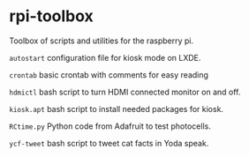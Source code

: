 rpi-toolbox
===========

Toolbox of scripts and utilities for the raspberry pi.

`autostart` configuration file for kiosk mode on LXDE.

`crontab` basic crontab with comments for easy reading

`hdmictl` bash script to turn HDMI connected monitor on and off.

`kiosk.apt` bash script to install needed packages for kiosk.

`RCtime.py` Python code from Adafruit to test photocells.

`ycf-tweet` bash script to tweet cat facts in Yoda speak.
